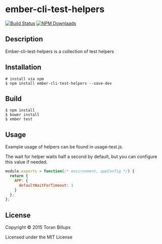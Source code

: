 # ember-cli-test-helpers

[![Build Status](https://travis-ci.org/toranb/ember-cli-test-helpers.svg?branch=master)](https://travis-ci.org/toranb/ember-cli-test-helpers)
[![NPM Downlaads](https://img.shields.io/npm/dm/ember-cli-test-helpers.svg)](https://www.npmjs.org/package/ember-cli-test-helpers)

## Description
Ember-cli-test-helpers is a collection of test helpers

## Installation
```
# install via npm
$ npm install ember-cli-test-helpers --save-dev
```

## Build
```
$ npm install
$ bower install
$ ember test
```

## Usage
Example usage of helpers can be found in usage-test.js.

The wait for helper waits half a second by default, but you can configure this value if needed.

```js
module.exports = function(/* environment, appConfig */) {
  return {
    APP: {
      defaultWaitForTimeout: 1
    }
  };
};
```

## License

Copyright © 2015 Toran Billups

Licensed under the MIT License
